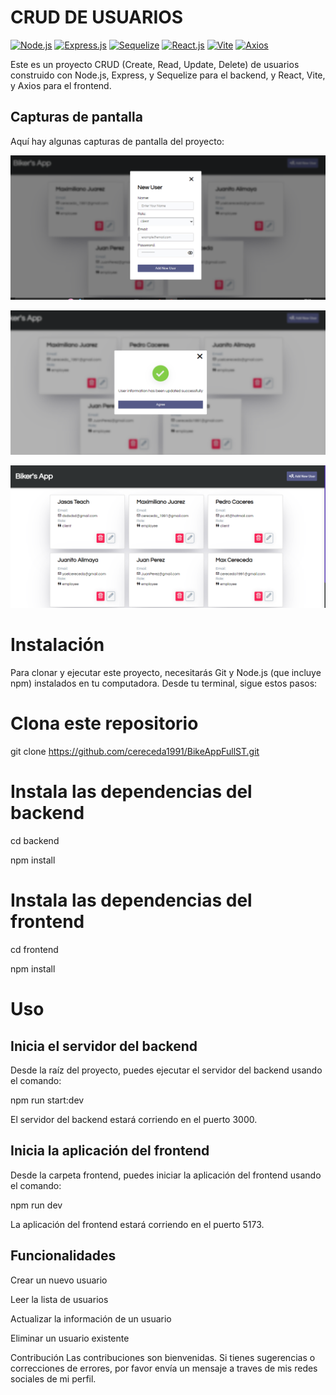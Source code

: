 # CRUD DE USUARIOS

[![Node.js](https://img.shields.io/badge/Node.js-green.svg?logo=node.js)](https://nodejs.org/)
[![Express.js](https://img.shields.io/badge/Express.js-blue.svg?logo=express)](https://expressjs.com/)
[![Sequelize](https://img.shields.io/badge/Sequelize-blue.svg?logo=sequelize)](https://sequelize.org/)
[![React.js](https://img.shields.io/badge/React.js-blue.svg?logo=react)](https://reactjs.org/)
[![Vite](https://img.shields.io/badge/Vite-yellowgreen.svg?logo=vite)](https://vitejs.dev/)
[![Axios](https://img.shields.io/badge/Axios-blue.svg?logo=axios)](https://axios-http.com/)

Este es un proyecto CRUD (Create, Read, Update, Delete) de usuarios construido con Node.js, Express, y Sequelize para el backend, y React, Vite, y Axios para el frontend.

## Capturas de pantalla

Aquí hay algunas capturas de pantalla del proyecto:

![Formulario de registro](./frontend/src/assets/Captura1.PNG)

![Nodal de Actulizacion exitosa](./frontend/src/assets/Captura2.PNG)

![Listado de Usuarios](./frontend/src/assets/Captura3.PNG)
# Instalación
Para clonar y ejecutar este proyecto, necesitarás Git y Node.js (que incluye npm) instalados en tu computadora. Desde tu terminal, sigue estos pasos:

# Clona este repositorio
  git clone https://github.com/cereceda1991/BikeAppFullST.git

# Instala las dependencias del backend
<p>  cd backend</p>
<p>  npm install</p>

# Instala las dependencias del frontend
<p> cd frontend</p>
<p> npm install</p>

# Uso
## Inicia el servidor del backend
Desde la raíz del proyecto, puedes ejecutar el servidor del backend usando el comando:

<p>npm run start:dev</p>
<p>El servidor del backend estará corriendo en el puerto 3000.</p>

## Inicia la aplicación del frontend
Desde la carpeta frontend, puedes iniciar la aplicación del frontend usando el comando:

<p> npm run dev </p>
<p>La aplicación del frontend estará corriendo en el puerto 5173.</p>

## Funcionalidades
<p>Crear un nuevo usuario</p>
<p>Leer la lista de usuarios</p>
<p>Actualizar la información de un usuario</p>
<p>Eliminar un usuario existente</p>

Contribución
Las contribuciones son bienvenidas. Si tienes sugerencias o correcciones de errores, por favor envía un mensaje a traves de mis redes sociales de mi perfil.
